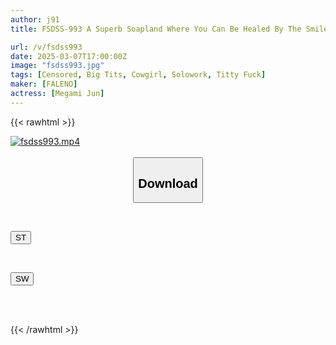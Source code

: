 ```yaml
---
author: j91
title: FSDSS-993 A Superb Soapland Where You Can Be Healed By The Smile Of A Real Goddess And Get 10 Shots For Sure, Offering Infinite Ejaculations. Goddess Jun

url: /v/fsdss993
date: 2025-03-07T17:00:00Z
image: "fsdss993.jpg"
tags: [Censored, Big Tits, Cowgirl, Solowork, Titty Fuck]
maker: [FALENO]
actress: [Megami Jun]
---
```



{{< rawhtml >}}

<div class="video" data-videoid="mQwW7Lor9LCbaZx">
    <a href="javascript:;">
        <img src="/v/fsdss993/fsdss993.jpg" width="WIDTH" height="HEIGHT" alt="fsdss993.mp4" loading="lazy">
    </a>
</div>

<script type="text/javascript" src="https://j91.asia/asset/on-demand-st.js"></script>

<br>
  <link rel="stylesheet" href="https://j91.asia/asset/bs5.css">
  
  <center>
  <button class="btn btn-primary" type="button" data-bs-toggle="collapse" data-bs-target=".multi-collapse" aria-expanded="false" aria-controls="multiCollapseExample1 multiCollapseExample2"><h2>Download</h2></button></center>
</p>
<div class="row">
  <div class="col">
    <div class="collapse multi-collapse" id="multiCollapseExample1">
      <div class="card card-body">
	      	      <br>
<div class="buttons">  
<p><a href="/v/fsdss993/st.html" target="_blank"><button class="btn-hover color-3"><i class="fa fa-download"></i> ST</button></a></p></div>
    </div>
  </div>
</div>
  <div class="col">
    <div class="collapse multi-collapse" id="multiCollapseExample2">
      <div class="card card-body">
	      <br>
<div class="buttons">
<p><a href="/v/fsdss993/sw.html" target="_blank"><button class="btn-hover color-2"><i class="fa fa-download"></i> SW</button></a></p></div>
<br><br>
      </div>
    </div>
  </div>
</div>

{{< /rawhtml >}}